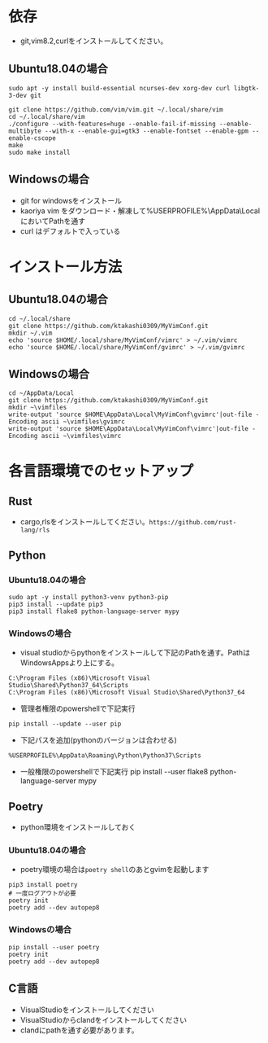 # 依存
* git,vim8.2,curlをインストールしてください。

## Ubuntu18.04の場合
```
sudo apt -y install build-essential ncurses-dev xorg-dev curl libgtk-3-dev git

git clone https://github.com/vim/vim.git ~/.local/share/vim
cd ~/.local/share/vim
./configure --with-features=huge --enable-fail-if-missing --enable-multibyte --with-x --enable-gui=gtk3 --enable-fontset --enable-gpm --enable-cscope
make
sudo make install
```

## Windowsの場合
* git for windowsをインストール
* kaoriya vim をダウンロード・解凍して%USERPROFILE%\AppData\Local においてPathを通す
* curl はデフォルトで入っている

# インストール方法
## Ubuntu18.04の場合
```
cd ~/.local/share
git clone https://github.com/ktakashi0309/MyVimConf.git
mkdir ~/.vim
echo 'source $HOME/.local/share/MyVimConf/vimrc' > ~/.vim/vimrc
echo 'source $HOME/.local/share/MyVimConf/gvimrc' > ~/.vim/gvimrc
```
## Windowsの場合
```
cd ~/AppData/Local
git clone https://github.com/ktakashi0309/MyVimConf.git
mkdir ~\vimfiles
write-output 'source $HOME\AppData\Local\MyVimConf\gvimrc'|out-file -Encoding ascii ~\vimfiles\gvimrc
write-output 'source $HOME\AppData\Local\MyVimConf\vimrc'|out-file -Encoding ascii ~\vimfiles\vimrc
```

# 各言語環境でのセットアップ

## Rust
* cargo,rlsをインストールしてください。`https://github.com/rust-lang/rls`

## Python
### Ubuntu18.04の場合
```
sudo apt -y install python3-venv python3-pip
pip3 install --update pip3
pip3 install flake8 python-language-server mypy
```
### Windowsの場合
* visual studioからpythonをインストールして下記のPathを通す。PathはWindowsAppsより上にする。
```
C:\Program Files (x86)\Microsoft Visual Studio\Shared\Python37_64\Scripts
C:\Program Files (x86)\Microsoft Visual Studio\Shared\Python37_64
```
* 管理者権限のpowershellで下記実行
```
pip install --update --user pip
```
* 下記パスを追加(pythonのバージョンは合わせる)
```
%USERPROFILE%\AppData\Roaming\Python\Python37\Scripts
```
* 一般権限のpowershellで下記実行
pip install --user flake8 python-language-server mypy

## Poetry
* python環境をインストールしておく
### Ubuntu18.04の場合
* poetry環境の場合は`poetry shell`のあとgvimを起動します
```
pip3 install poetry
# 一度ログアウトが必要
poetry init
poetry add --dev autopep8
```

### Windowsの場合
```
pip install --user poetry
poetry init
poetry add --dev autopep8
```

## C言語
* VisualStudioをインストールしてください
* VisualStudioからclandをインストールしてください
* clandにpathを通す必要があります。
